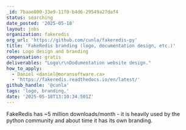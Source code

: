 ```yaml
---
_id: 7baae800-33e9-11f0-b4d6-29549a27daf4
status: searching
date_posted: '2025-05-18'
layout: jobs
organization: fakeredis
org_url: 'https://github.com/cunla/fakeredis-py'
title: 'FakeRedis branding (logo, documentation design, etc.)'
role: Logo design and branding
compensation: gratis
deliverables: "Logo\r\nDodumentation website design."
how_to_apply:
  - Daniel <daniel@moransoftware.ca>
  - 'https://fakeredis.readthedocs.io/en/latest/'
github_handle: '@cunla'
tags: 'logo, branding,'
date: '2025-05-18T13:10:34.501Z'
---
```

FakeRedis has ~5 million downloads/month - it is heavily used by the python community and about time it has its own branding.
